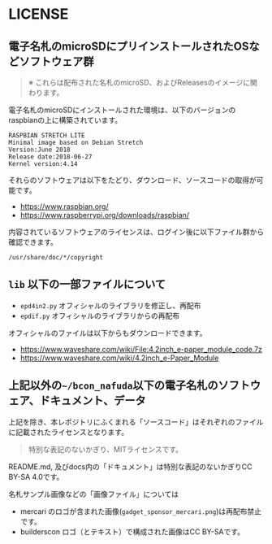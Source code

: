 # LICENSE

## 電子名札のmicroSDにプリインストールされたOSなどソフトウェア群

> ※ これらは配布された名札のmicroSD、およびReleasesのイメージに関わります。

電子名札のmicroSDにインストールされた環境は、以下のバージョンのraspbianの上に構築されています。

```
RASPBIAN STRETCH LITE
Minimal image based on Debian Stretch
Version:June 2018
Release date:2018-06-27
Kernel version:4.14
```

それらのソフトウェアは以下をたどり、ダウンロード、ソースコードの取得が可能です。

- https://www.raspbian.org/
- https://www.raspberrypi.org/downloads/raspbian/

内容されているソフトウェアのライセンスは、ログイン後に以下ファイル群から確認できます。

`/usr/share/doc/*/copyright`

## `lib` 以下の一部ファイルについて

- `epd4in2.py` オフィシャルのライブラリを修正し、再配布
- `epdif.py` オフィシャルのライブラリからの再配布

オフィシャルのファイルは以下からもダウンロードできます。

- https://www.waveshare.com/wiki/File:4.2inch_e-paper_module_code.7z
- https://www.waveshare.com/wiki/4.2inch_e-Paper_Module


## 上記以外の`~/bcon_nafuda`以下の電子名札のソフトウェア、ドキュメント、データ

上記を除き、本レポジトリにふくまれる「ソースコード」はそれぞれのファイルに記載されたライセンスとなります。

> 特別な表記のないかぎり、MITライセンスです。

README.md, 及びdocs内の「ドキュメント」は特別な表記のないかぎりCC BY-SA 4.0です。

名札サンプル画像などの「画像ファイル」については

- mercari のロゴが含まれた画像(`gadget_sponsor_mercari.png`)は再配布禁止です。
- builderscon ロゴ（とテキスト）で構成された画像はCC BY-SAです。
